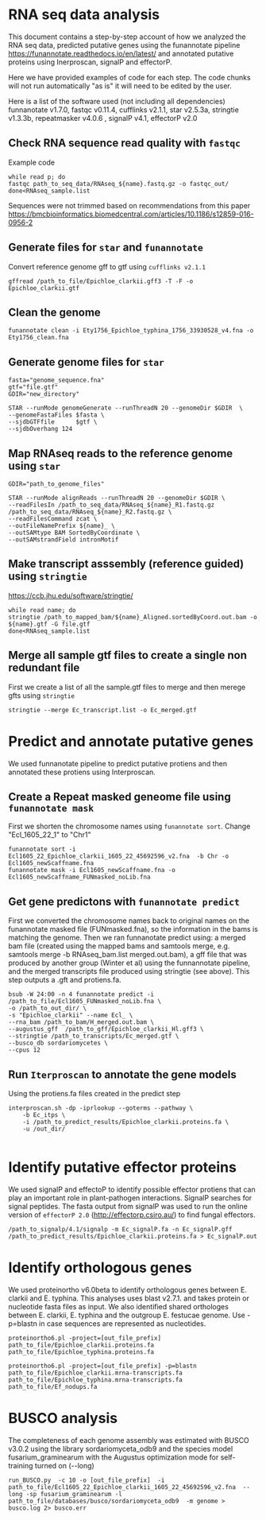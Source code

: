 # RNA seq data analysis 
This document contains a step-by-step account of how we analyzed the RNA seq data, predicted putative genes using the funannotate pipeline https://funannotate.readthedocs.io/en/latest/ and annotated putative proteins using Inerproscan, signalP and effectorP.

Here we have provided examples of code for each step. The code chunks will not run automatically "as is" it will need to be edited by the user.

Here is a list of the software used (not including all dependencies)
funnanotate v1.7.0, fastqc v0.11.4, cufflinks v2.1.1, star v2.5.3a, stringtie v1.3.3b, repeatmasker v4.0.6 , signalP v4.1, effectorP v2.0

## Check RNA sequence read quality with ```fastqc```
Example code

```
while read p; do
fastqc path_to_seq_data/RNAseq_${name}.fastq.gz -o fastqc_out/
done<RNAseq_sample.list

```
Sequences were not trimmed based on recommendations from this paper
https://bmcbioinformatics.biomedcentral.com/articles/10.1186/s12859-016-0956-2

## Generate files for ```star``` and ```funannotate```

Convert reference genome gff to gtf using ```cufflinks v2.1.1```
```
gffread /path_to_file/Epichloe_clarkii.gff3 -T -F -o Epichloe_clarkii.gtf

```
## Clean the genome
```
funannotate clean -i Ety1756_Epichloe_typhina_1756_33930528_v4.fna -o Ety1756_clean.fna 
```

## Generate genome files for ```star``` 

```
fasta="genome_sequence.fna"
gtf="file.gtf"
GDIR="new_directory"

STAR --runMode genomeGenerate --runThreadN 20 --genomeDir $GDIR  \
--genomeFastaFiles $fasta \
--sjdbGTFfile      $gtf \
--sjdbOverhang 124

```

## Map RNAseq reads to the reference genome using ```star```
```
GDIR="path_to_genome_files"

STAR --runMode alignReads --runThreadN 20 --genomeDir $GDIR \
--readFilesIn /path_to_seq_data/RNAseq_${name}_R1.fastq.gz /path_to_seq_data/RNAseq_${name}_R2.fastq.gz \
--readFilesCommand zcat	\
--outFileNamePrefix ${name}_ \
--outSAMtype BAM SortedByCoordinate	\
--outSAMstrandField intronMotif 

```

## Make transcript asssembly (reference guided) using ```stringtie```
https://ccb.jhu.edu/software/stringtie/

```
while read name; do
stringtie /path_to_mapped_bam/${name}_Aligned.sortedByCoord.out.bam -o ${name}.gtf -G file.gtf 
done<RNAseq_sample.list

```
## Merge all sample gtf files to create a single non redundant file 
First we create a list of all the sample.gtf files to merge and then merege gfts using ```stringtie``` 
```
stringtie --merge Ec_transcript.list -o Ec_merged.gtf

```
# Predict and annotate putative genes
We used funnanotate pipeline to predict putative protiens and then annotated these protiens using Interproscan.

## Create a Repeat masked geneome file using ```funannotate mask```
First we shorten the chromosome names using ```funannotate sort```. Change "Ecl_1605_22_1" to "Chr1"
```
funannotate sort -i Ecl1605_22_Epichloe_clarkii_1605_22_45692596_v2.fna  -b Chr -o Ecl1605_newScaffname.fna
funannotate mask -i Ecl1605_newScaffname.fna -o Ecl1605_newScaffname_FUNmasked_noLib.fna 
```

## Get gene predictons with ```funannotate predict```
First we converted the chromosome names back to original names on the funannotate masked file (FUNmasked.fna), so the information in the bams is matching the genome. Then we ran funnanotate predict using: a merged bam file (created using the mapped bams and samtools merge, e.g. samtools merge -b RNAseq_bam.list merged.out.bam), a gff file that was produced by another group (Winter et al) using the funnannotate pipeline, and the merged transcripts file produced using stringtie (see above). This step outputs a .gft and protiens.fa. 

```
bsub -W 24:00 -n 4 funannotate predict -i /path_to_file/Ecl1605_FUNmasked_noLib.fna \
-o /path_to_out_dir/ \
-s "Epichloe_clarkii" --name Ecl_ \
--rna_bam /path_to_bam/H_merged.out.bam \
--augustus_gff  /path_to_gff/Epichloe_clarkii_Hl.gff3 \
--stringtie /path_to_transcripts/Ec_merged.gtf \
--busco_db sordariomycetes \
--cpus 12

```

## Run ```Iterproscan``` to annotate the gene models
Using the protiens.fa files created in the predict step

```
interproscan.sh -dp -iprlookup --goterms --pathway \
	-b Ec_itps \
	-i /path_to_predict_results/Epichloe_clarkii.proteins.fa \
	-u /out_dir/
	

```
# Identify putative effector proteins
We used signalP and effectoP to identify possible effector protiens that can play an important role in plant-pathogen interactions. SignalP searches for signal peptides. The fasta output from signalP was used to run the online version of ```effectorP 2.0``` (<http://effectorp.csiro.au/>)  to find fungal effectors.

```
/path_to_signalp/4.1/signalp -m Ec_signalP.fa -n Ec_signalP.gff /path_to_predict_results/Epichloe_clarkii.proteins.fa > Ec_signalP.out

```


#  Identify orthologous genes
We used proteinortho v6.0beta to identify orthologous genes between E. clarkii and E. typhina. This analyses uses blast v2.7.1. and takes protein or nucleotide fasta files as input. We also identified shared orthologes between E. clarkii, E. typhina and the outgroup E. festucae genome.
Use -p=blastn in case sequences are represented as nucleotides.

```
proteinortho6.pl -project=[out_file_prefix] path_to_file/Epichloe_clarkii.proteins.fa path_to_file/Epichloe_typhina.proteins.fa 

proteinortho6.pl -project=[out_file_prefix] -p=blastn path_to_file/Epichloe_clarkii.mrna-transcripts.fa path_to_file/Epichloe_typhina.mrna-transcripts.fa path_to_file/Ef_nodups.fa

```


#  BUSCO analysis
The completeness of each genome assembly was estimated with BUSCO v3.0.2 using the library sordariomyceta_odb9 and the species model fusarium_graminearum with the Augustus optimization mode for self-training turned on (--long)

```
run_BUSCO.py  -c 10 -o [out_file_prefix]  -i path_to_file/Ecl1605_22_Epichloe_clarkii_1605_22_45692596_v2.fna  --long -sp fusarium_graminearum -l path_to_file/databases/busco/sordariomyceta_odb9  -m genome > busco.log 2> busco.err
```
